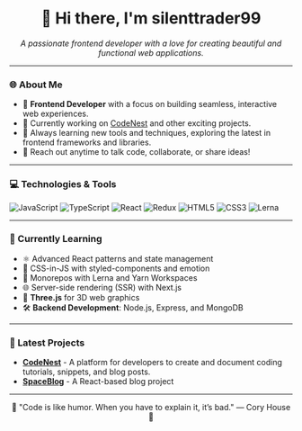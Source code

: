 <h1 align="center">👋 Hi there, I'm silenttrader99 </h1>

<p align="center">
  <i>A passionate frontend developer with a love for creating beautiful and functional web applications.</i>
</p>

---

### 🌐 About Me

- 🚀 **Frontend Developer** with a focus on building seamless, interactive web experiences.
- 💼 Currently working on [CodeNest](https://github.com/silenttrader99/codenest) and other exciting projects.
- 🌱 Always learning new tools and techniques, exploring the latest in frontend frameworks and libraries.
- 💬 Reach out anytime to talk code, collaborate, or share ideas!

---

### 💻 Technologies & Tools

<div>
  <img src="https://img.shields.io/badge/JavaScript-F7DF1E?style=flat&logo=javascript&logoColor=black" alt="JavaScript"/>
  <img src="https://img.shields.io/badge/TypeScript-3178C6?style=flat&logo=typescript&logoColor=white" alt="TypeScript"/>
  <img src="https://img.shields.io/badge/React-61DAFB?style=flat&logo=react&logoColor=black" alt="React"/>
  <img src="https://img.shields.io/badge/Redux-764ABC?style=flat&logo=redux&logoColor=white" alt="Redux"/>
  <img src="https://img.shields.io/badge/HTML5-E34F26?style=flat&logo=html5&logoColor=white" alt="HTML5"/>
  <img src="https://img.shields.io/badge/CSS3-1572B6?style=flat&logo=css3&logoColor=white" alt="CSS3"/>
  <img src="https://img.shields.io/badge/Lerna-4A4A55?style=flat&logo=lerna&logoColor=white" alt="Lerna"/>
</div>

---

### 🌱 Currently Learning

- ⚛️ Advanced React patterns and state management
- 💅 CSS-in-JS with styled-components and emotion
- 🔧 Monorepos with Lerna and Yarn Workspaces
- 🌐 Server-side rendering (SSR) with Next.js
- 🎨 **Three.js** for 3D web graphics
- 🛠️ **Backend Development**: Node.js, Express, and MongoDB

---

### 📝 Latest Projects

- [**CodeNest**](https://github.com/silenttrader99/codenest) - A platform for developers to create and document coding tutorials, snippets, and blog posts.
- [**SpaceBlog**](https://github.com/silenttrader99/space-blog) - A React-based blog project

---

<p align="center">🌟 "Code is like humor. When you have to explain it, it’s bad." — Cory House 🌟</p>

